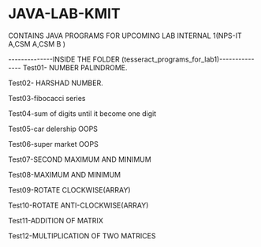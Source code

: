 # JAVA-LAB-KMIT
CONTAINS JAVA PROGRAMS FOR UPCOMING LAB INTERNAL 1(NPS-IT A,CSM A,CSM B )

--------------INSIDE THE FOLDER (tesseract_programs_for_lab1)---------------
Test01- NUMBER PALINDROME.

Test02- HARSHAD NUMBER.

Test03-fibocacci series

Test04-sum of digits until it become one digit

Test05-car delership OOPS

Test06-super market OOPS

Test07-SECOND MAXIMUM AND MINIMUM

Test08-MAXIMUM AND MINIMUM

Test09-ROTATE CLOCKWISE(ARRAY)

Test10-ROTATE ANTI-CLOCKWISE(ARRAY)

Test11-ADDITION OF MATRIX

Test12-MULTIPLICATION OF TWO MATRICES

